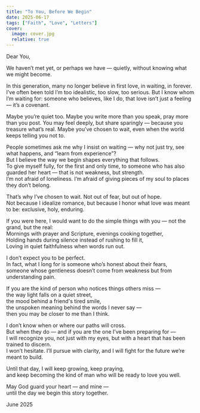 ```yaml
---
title: "To You, Before We Begin"
date: 2025-06-17
tags: ["Faith", "Love", "Letters"]
cover:  
  image: cover.jpg
  relative: true
---
```


Dear You,

We haven’t met yet, or perhaps we have — quietly, without knowing what we might become.

In this generation, many no longer believe in first love, in waiting, in forever. I’ve often been told I’m too idealistic, too slow, too serious. But I know whom I’m waiting for: someone who believes, like I do, that love isn’t just a feeling — it’s a covenant.

Maybe you’re quiet too. Maybe you write more than you speak, pray more than you post. You may feel deeply, but share sparingly — because you treasure what’s real. Maybe you’ve chosen to wait, even when the world keeps telling you not to.

People sometimes ask me why I insist on waiting — why not just try, see what happens, and “learn from experience”?  
But I believe the way we begin shapes everything that follows.  
To give myself fully, for the first and only time, to someone who has also guarded her heart — that is not weakness, but strength.  
I’m not afraid of loneliness. I’m afraid of giving pieces of my soul to places they don’t belong.

That’s why I’ve chosen to wait. Not out of fear, but out of hope.  
Not because I idealize romance, but because I honor what love was meant to be: exclusive, holy, enduring.

If you were here, I would want to do the simple things with you — not the grand, but the real:  
Mornings with prayer and Scripture, evenings cooking together,  
Holding hands during silence instead of rushing to fill it,  
Loving in quiet faithfulness when words run out.

I don’t expect you to be perfect.  
In fact, what I long for is someone who’s honest about their fears,  
someone whose gentleness doesn’t come from weakness but from understanding pain.

If you are the kind of person who notices things others miss —  
the way light falls on a quiet street,  
the mood behind a friend's tired smile,  
the unspoken meaning behind the words I never say —  
then you may be closer to me than I think.

I don’t know when or where our paths will cross.  
But when they do — and if you are the one I’ve been preparing for —  
I will recognize you, not just with my eyes, but with a heart that has been trained to discern.  
I won’t hesitate. I’ll pursue with clarity, and I will fight for the future we’re meant to build.

Until that day, I will keep growing, keep praying,  
and keep becoming the kind of man who will be ready to love you well.

May God guard your heart — and mine —  
until the day we begin this story together.
  
June 2025
